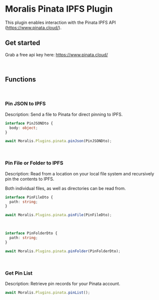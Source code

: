 # Moralis Pinata IPFS Plugin

This plugin enables interaction with the Pinata IPFS API (https://www.pinata.cloud/). <br>

## Get started

Grab a free api key here: https://www.pinata.cloud/

<br/>

## Functions

<br/>

### Pin JSON to IPFS

Description: Send a file to Pinata for direct pinning to IPFS.

```ts
interface PinJSONDto {
  body: object;
}
```

```js
await Moralis.Plugins.pinata.pinJson(PinJSONDto);
```

</br>

### Pin File or Folder to IPFS

Description: Read from a location on your local file system and recursively pin the contents to IPFS.

Both individual files, as well as directories can be read from.

```ts
interface PinFileDto {
  path: string;
}
```

```js
await Moralis.Plugins.pinata.pinFile(PinFileDto);
```

</br>

```ts
interface PinFolderDto {
  path: string;
}
```

```js
await Moralis.Plugins.pinata.pinFolder(PinFolderDto);
```

</br>

### Get Pin List

Description: Retrieve pin records for your Pinata account.

```js
await Moralis.Plugins.pinata.pinList();
```
